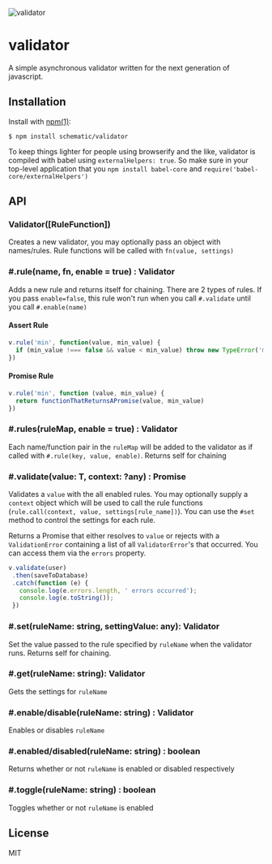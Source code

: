 ![validator](http://i.imgur.com/YTyduvl.png)
# validator

  A simple asynchronous validator written for the next generation of javascript.  

## Installation

  Install with [npm(1)](http://npmjs.org):

    $ npm install schematic/validator

  To keep things lighter for people using browserify and the like, validator is compiled with babel using `externalHelpers: true`. So make sure in your top-level application that you `npm install babel-core` and `require('babel-core/externalHelpers')`

## API

### Validator([RuleFunction])
Creates a new validator, you may optionally pass an object with names/rules. Rule functions will be called with `fn(value, settings)`

### #.rule(name, fn, enable = true) : Validator
Adds a new rule and returns itself for chaining. There are 2 types of rules. If you pass `enable=false`, this rule won't run when you call `#.validate` until you call `#.enable(name)`

#### Assert Rule
```javascript
v.rule('min', function(value, min_value) {
  if (min_value !=== false && value < min_value) throw new TypeError('must be greater than ' + min_value)
})
```
#### Promise Rule
```javascript
v.rule('min', function (value, min_value) {
  return functionThatReturnsAPromise(value, min_value)
})
```

### #.rules(ruleMap, enable = true) : Validator
Each name/function pair in the `ruleMap` will be added to the validator as if called with `#.rule(key, value, enable)`. Returns self for chaining

### #.validate<T>(value: T, context: ?any) : Promise<T>
Validates a `value` with the all enabled rules.
You may optionally supply a `context` object which will be used to call the rule functions (`rule.call(context, value, settings[rule_name])`). You can use the `#set` method to control the settings for each rule.

Returns a Promise that either resolves to `value` or rejects with a `ValidationError` containing a list of all `ValidatorError`'s that occurred. You can access them via the `errors` property.

```javascript
v.validate(user)
 .then(saveToDatabase)
 .catch(function (e) {
   console.log(e.errors.length, ' errors occurred');
   console.log(e.toString());
 })
```

### #.set(ruleName: string, settingValue: any): Validator
Set the value passed to the rule specified by `ruleName` when the validator runs. Returns self for chaining.

### #.get(ruleName: string): Validator
Gets the settings for `ruleName`

### #.enable/disable(ruleName: string) : Validator
Enables or disables `ruleName`

### #.enabled/disabled(ruleName: string) : boolean
Returns whether or not `ruleName` is enabled or disabled respectively

### #.toggle(ruleName: string) : boolean
Toggles whether or not `ruleName` is enabled


## License

  MIT
